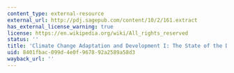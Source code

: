 ```yaml
---
content_type: external-resource
external_url: http://pdj.sagepub.com/content/10/2/161.extract
has_external_license_warning: true
license: https://en.wikipedia.org/wiki/All_rights_reserved
status: ''
title: 'Climate Change Adaptation and Development I: The State of the Debate'
uid: 8401fbac-099d-4e0f-9678-92a2589a58d3
wayback_url: ''
---
```

